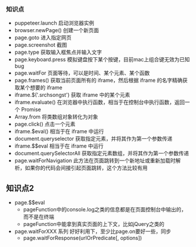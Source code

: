 ### 知识点
* puppeteer.launch 启动浏览器实例
* browser.newPage() 创建一个新页面
* page.goto 进入指定网页
* page.screenshot 截图
* page.type 获取输入框焦点并输入文字
* page.keyboard.press 模拟键盘按下某个按键，目前mac上组合键无效为已知bug
* page.waitFor 页面等待，可以是时间、某个元素、某个函数
* page.frames() 获取当前页面所有的 iframe，然后根据 iframe 的名字精确获取某个想要的 iframe
* iframe.$('.srchsongst') 获取 iframe 中的某个元素
* iframe.evaluate() 在浏览器中执行函数，相当于在控制台中执行函数，返回一个 Promise
* Array.from 将类数组对象转化为对象
* page.click() 点击一个元素
* iframe.$eval() 相当于在 iframe 中运行
* document.queryselector 获取指定元素，并将其作为第一个参数传递
* iframe.$$eval 相当于在 iframe 中运行
* document.querySelectorAll 获取指定元素数组，并将其作为第一个参数传递
* page.waitForNavigation  此方法在页面跳转到一个新地址或重新加载时解析，如果你的代码会间接引起页面跳转，这个方法比较有用

## 知识点2
* page.$$eval
    - pageFunction中的console.log之类的信息都是在页面控制台中输出的，而不是在终端
    - pageFunction中能拿到真实页面的上下文，比如jQuery之类的
*  page.waitForXXX 系列 好好利用下，至少比page.on要好一些，同步
    - page.waitForResponse(urlOrPredicate[, options])
